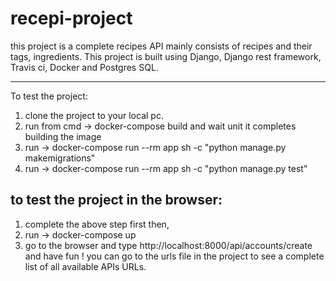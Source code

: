 # recepi-project

this project  is a complete recipes API mainly consists of recipes and their tags, ingredients. 
This project is built using Django, Django rest framework, Travis ci, Docker and Postgres SQL.

------------------------------------------------------------------

To test the project:
 1. clone the project to your local pc.
  2.  run from cmd ->   docker-compose  build    and wait unit it completes building the image
  3. run ->  docker-compose run --rm app sh -c "python manage.py makemigrations"
 4.   run ->  docker-compose run --rm app sh -c "python manage.py test"

## to test the project in the browser:
1. complete the above step first then, 
 2. run ->   docker-compose up
 3. go to the browser and type   http://localhost:8000/api/accounts/create  and have fun !
    you can go to the urls file in the project to see a  complete list of all available APIs URLs.

